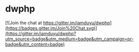 # dwphp

[![Join the chat at https://gitter.im/iamduyu/dwphp](https://badges.gitter.im/Join%20Chat.svg)](https://gitter.im/iamduyu/dwphp?utm_source=badge&utm_medium=badge&utm_campaign=pr-badge&utm_content=badge)
